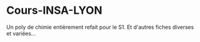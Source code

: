 # Cours-INSA-LYON
Un poly de chimie entièrement refait pour le S1. Et d'autres fiches diverses et variées...
